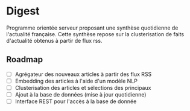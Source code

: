 # Digest

Programme orientée serveur proposant une synthèse quotidienne de l'actualité française. Cette synthèse repose sur la clusterisation de faits d'actualité obtenus à partir de flux rss.

## Roadmap

- [ ] Agrégateur des nouveaux articles à partir des flux RSS
- [ ] Embedding des articles à l'aide d'un modèle NLP
- [ ] Clusterisation des articles et sélections des principaux
- [ ] Ajout à la base de données (mise à jour quotidienne)
- [ ] Interface REST pour l'accès à la base de donnée

